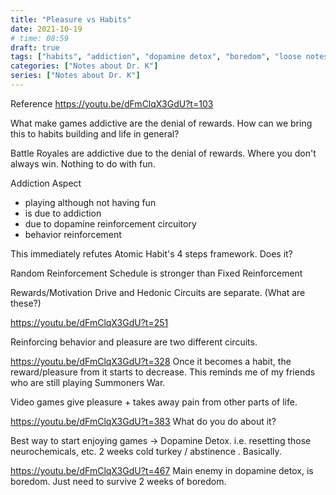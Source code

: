 ```yaml
---
title: "Pleasure vs Habits"
date: 2021-10-19
# time: 08:59
draft: true
tags: ["habits", "addiction", "dopamine detox", "boredom", "loose notes"]
categories: ["Notes about Dr. K"]
series: ["Notes about Dr. K"]
---
```


Reference
https://youtu.be/dFmClqX3GdU?t=103

What make games addictive are the denial of rewards. How can we bring this to habits building and life in general?

Battle Royales are addictive due to the denial of rewards. Where you don't always win. Nothing to do with fun. 

Addiction Aspect
- playing although not having fun
- is due to addiction
- due to dopamine reinforcement circuitory 
- behavior reinforcement

This immediately refutes Atomic Habit's 4 steps framework. Does it?

Random Reinforcement Schedule is stronger than Fixed Reinforcement

Rewards/Motivation Drive and Hedonic Circuits are separate. (What are these?)


https://youtu.be/dFmClqX3GdU?t=251

Reinforcing behavior and pleasure are two different circuits.

https://youtu.be/dFmClqX3GdU?t=328
Once it becomes a habit, the reward/pleasure from it starts to decrease.
This reminds me of my friends who are still playing Summoners War.

Video games give pleasure + takes away pain from other parts of life. 


https://youtu.be/dFmClqX3GdU?t=383
What do you do about it?

Best way to start enjoying games -> Dopamine Detox. i.e. resetting those neurochemicals, etc. 
2 weeks cold turkey / abstinence . Basically.

https://youtu.be/dFmClqX3GdU?t=467
Main enemy in dopamine detox, is boredom. Just need to survive 2 weeks of boredom. 





